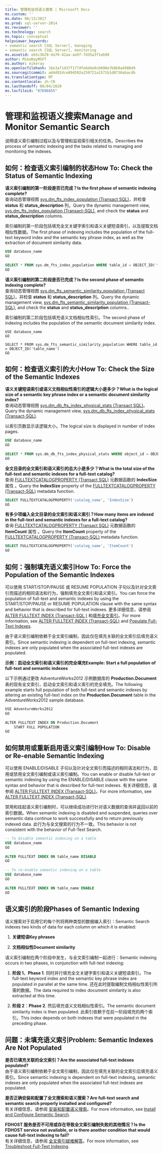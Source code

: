 ```yaml
---
title: 管理和监视语义搜索 | Microsoft Docs
ms.custom: ''
ms.date: 06/13/2017
ms.prod: sql-server-2014
ms.reviewer: ''
ms.technology: search
ms.topic: conceptual
helpviewer_keywords:
- semantic search [SQL Server], managing
- semantic search [SQL Server], monitoring
ms.assetid: eb5c3b29-da70-42aa-aa97-7d35a3f1eb98
author: MikeRayMSFT
ms.author: mikeray
ms.openlocfilehash: 16e3af1d37f177dfe6d4e0cb090e7b8b0a4988d9
ms.sourcegitcommit: ad4d92dce894592a259721a1571b1d8736abacdb
ms.translationtype: MT
ms.contentlocale: zh-CN
ms.lasthandoff: 08/04/2020
ms.locfileid: "87690455"
---
```

# <a name="manage-and-monitor-semantic-search"></a><span data-ttu-id="9dd41-102">管理和监视语义搜索</span><span class="sxs-lookup"><span data-stu-id="9dd41-102">Manage and Monitor Semantic Search</span></span>
  <span data-ttu-id="9dd41-103">说明语义索引编制过程以及与管理和监视索引相关的任务。</span><span class="sxs-lookup"><span data-stu-id="9dd41-103">Describes the process of semantic indexing and the tasks related to managing and monitoring the indexes.</span></span>  
  
##  <a name="how-to-check-the-status-of-semantic-indexing"></a><a name="HowToMonitorStatus"></a><span data-ttu-id="9dd41-104">如何：检查语义索引编制的状态</span><span class="sxs-lookup"><span data-stu-id="9dd41-104">How To: Check the Status of Semantic Indexing</span></span>  
 <span data-ttu-id="9dd41-105">**语义索引编制的第一阶段是否已完成？**</span><span class="sxs-lookup"><span data-stu-id="9dd41-105">**Is the first phase of semantic indexing complete?**</span></span>  
 <span data-ttu-id="9dd41-106">查询动态管理视图 [sys.dm_fts_index_population (Transact SQL)](/sql/relational-databases/system-dynamic-management-views/sys-dm-fts-index-population-transact-sql)，并检查 **status** 和 **status_description** 列。</span><span class="sxs-lookup"><span data-stu-id="9dd41-106">Query the dynamic management view, [sys.dm_fts_index_population &#40;Transact-SQL&#41;](/sql/relational-databases/system-dynamic-management-views/sys-dm-fts-index-population-transact-sql), and check the **status** and **status_description** columns.</span></span>  
  
 <span data-ttu-id="9dd41-107">索引编制的第一阶段包括填充全文关键字索引和语义关键短语索引，以及提取文档相似性数据。</span><span class="sxs-lookup"><span data-stu-id="9dd41-107">The first phase of indexing includes the population of the full-text keyword index and the semantic key phrase index, as well as the extraction of document similarity data.</span></span>  
  
```sql  
USE database_name  
GO  
  
SELECT * FROM sys.dm_fts_index_population WHERE table_id = OBJECT_ID('table_name')  
GO  
```  
  
 <span data-ttu-id="9dd41-108">**语义索引编制的第二阶段是否已完成？**</span><span class="sxs-lookup"><span data-stu-id="9dd41-108">**Is the second phase of semantic indexing complete?**</span></span>  
 <span data-ttu-id="9dd41-109">查询动态管理视图 [sys.dm_fts_semantic_similarity_population (Transact SQL)](/sql/relational-databases/system-dynamic-management-views/sys-dm-fts-semantic-similarity-population-transact-sql)，并检查 **status** 和 **status_description** 列。</span><span class="sxs-lookup"><span data-stu-id="9dd41-109">Query the dynamic management view, [sys.dm_fts_semantic_similarity_population &#40;Transact-SQL&#41;](/sql/relational-databases/system-dynamic-management-views/sys-dm-fts-semantic-similarity-population-transact-sql), and check the **status** and **status_description** columns..</span></span>  
  
 <span data-ttu-id="9dd41-110">索引编制的第二阶段包括填充语义文档相似性索引。</span><span class="sxs-lookup"><span data-stu-id="9dd41-110">The second phase of indexing includes the population of the semantic document similarity index.</span></span>  
  
```wql  
USE database_name  
GO  
  
SELECT * FROM sys.dm_fts_semantic_similarity_population WHERE table_id = OBJECT_ID('table_name')  
GO  
```  
  
##  <a name="how-to-check-the-size-of-the-semantic-indexes"></a><a name="HowToCheckSize"></a><span data-ttu-id="9dd41-111">如何：检查语义索引的大小</span><span class="sxs-lookup"><span data-stu-id="9dd41-111">How To: Check the Size of the Semantic Indexes</span></span>  
 <span data-ttu-id="9dd41-112">**语义关键短语索引或语义文档相似性索引的逻辑大小是多少？**</span><span class="sxs-lookup"><span data-stu-id="9dd41-112">**What is the logical size of a semantic key phrase index or a semantic document similarity index?**</span></span>  
 <span data-ttu-id="9dd41-113">查询动态管理视图 [sys.dm_db_fts_index_physical_stats (Transact SQL)](/sql/relational-databases/system-dynamic-management-views/sys-dm-db-fts-index-physical-stats-transact-sql)。</span><span class="sxs-lookup"><span data-stu-id="9dd41-113">Query the dynamic management view, [sys.dm_db_fts_index_physical_stats &#40;Transact-SQL&#41;](/sql/relational-databases/system-dynamic-management-views/sys-dm-db-fts-index-physical-stats-transact-sql).</span></span>  
  
 <span data-ttu-id="9dd41-114">以索引页数显示该逻辑大小。</span><span class="sxs-lookup"><span data-stu-id="9dd41-114">The logical size is displayed in number of index pages.</span></span>  
  
```sql  
USE database_name  
GO  
  
SELECT * FROM sys.dm_db_fts_index_physical_stats WHERE object_id = OBJECT_ID('table_name')  
GO  
```  
  
 <span data-ttu-id="9dd41-115">**全文目录的全文索引和语义索引的总大小是多少？**</span><span class="sxs-lookup"><span data-stu-id="9dd41-115">**What is the total size of the full-text and semantic indexes for a full-text catalog?**</span></span>  
 <span data-ttu-id="9dd41-116">查询 [FULLTEXTCATALOGPROPERTY (Transact SQL)](/sql/t-sql/functions/fulltextcatalogproperty-transact-sql) 元数据函数的 **IndexSize** 属性 。</span><span class="sxs-lookup"><span data-stu-id="9dd41-116">Query the **IndexSize** property of the [FULLTEXTCATALOGPROPERTY &#40;Transact-SQL&#41;](/sql/t-sql/functions/fulltextcatalogproperty-transact-sql) metadata function.</span></span>  
  
```sql  
SELECT FULLTEXTCATALOGPROPERTY('catalog_name', 'IndexSize')  
GO  
```  
  
 <span data-ttu-id="9dd41-117">**有多少项编入全文目录的全文索引和语义索引？**</span><span class="sxs-lookup"><span data-stu-id="9dd41-117">**How many items are indexed in the full-text and semantic indexes for a full-text catalog?**</span></span>  
 <span data-ttu-id="9dd41-118">查询 [FULLTEXTCATALOGPROPERTY (Transact SQL)](/sql/t-sql/functions/fulltextcatalogproperty-transact-sql) 元数据函数的 **ItemCount** 属性 。</span><span class="sxs-lookup"><span data-stu-id="9dd41-118">Query the **ItemCount** property of the [FULLTEXTCATALOGPROPERTY &#40;Transact-SQL&#41;](/sql/t-sql/functions/fulltextcatalogproperty-transact-sql) metadata function.</span></span>  
  
```sql  
SELECT FULLTEXTCATALOGPROPERTY('catalog_name', 'ItemCount')  
GO  
```  
  
##  <a name="how-to-force-the-population-of-the-semantic-indexes"></a><a name="HowToForcePopulation"></a><span data-ttu-id="9dd41-119">如何：强制填充语义索引</span><span class="sxs-lookup"><span data-stu-id="9dd41-119">How To: Force the Population of the Semantic Indexes</span></span>  
 <span data-ttu-id="9dd41-120">可以使用 START/STOP/PAUSE 或 RESUME POPULATION 子句以及针对全文索引而描述的相同语法和行为，强制填充全文索引和语义索引。</span><span class="sxs-lookup"><span data-stu-id="9dd41-120">You can force the population of full-text and semantic indexes by using the START/STOP/PAUSE or RESUME POPULATION clause with the same syntax and behavior that is described for full-text indexes.</span></span> <span data-ttu-id="9dd41-121">更多详细信息，请参阅 [ALTER FULLTEXT INDEX (Transact-SQL )](/sql/t-sql/statements/alter-fulltext-index-transact-sql) 和[填充全文索引](../indexes/indexes.md)。</span><span class="sxs-lookup"><span data-stu-id="9dd41-121">For more information, see [ALTER FULLTEXT INDEX &#40;Transact-SQL&#41;](/sql/t-sql/statements/alter-fulltext-index-transact-sql) and [Populate Full-Text Indexes](../indexes/indexes.md).</span></span>  
  
 <span data-ttu-id="9dd41-122">由于语义索引编制依赖于全文索引编制，因此仅在填充关联的全文索引后填充语义索引。</span><span class="sxs-lookup"><span data-stu-id="9dd41-122">Since semantic indexing is dependent on full-text indexing, semantic indexes are only populated when the associated full-text indexes are populated.</span></span>  
  
 <span data-ttu-id="9dd41-123">**示例：启动全文索引和语义索引的完全填充**</span><span class="sxs-lookup"><span data-stu-id="9dd41-123">**Example: Start a full population of full-text and semantic indexes**</span></span>  
  
 <span data-ttu-id="9dd41-124">以下示例通过更改 AdventureWorks2012 示例数据库的 **Production.Document** 表的现有全文索引，启动全文索引和语义索引的完全填充。</span><span class="sxs-lookup"><span data-stu-id="9dd41-124">The following example starts full population of both full-text and semantic indexes by altering an existing full-text index on the **Production.Document** table in the AdventureWorks2012 sample database.</span></span>  
  
```vb  
USE AdventureWorks2012  
GO  
  
ALTER FULLTEXT INDEX ON Production.Document  
    START FULL POPULATION  
GO  
```  
  
##  <a name="how-to-disable-or-re-enable-semantic-indexing"></a><a name="HowToDisableIndexing"></a><span data-ttu-id="9dd41-125">如何禁用或重新启用语义索引编制</span><span class="sxs-lookup"><span data-stu-id="9dd41-125">How To: Disable or Re-enable Semantic Indexing</span></span>  
 <span data-ttu-id="9dd41-126">可以使用 ENABLE/DISABLE 子句以及针对全文索引而描述的相同语法和行为，启用或禁用全文索引编制或语义索引编制。</span><span class="sxs-lookup"><span data-stu-id="9dd41-126">You can enable or disable full-text or semantic indexing by using the ENABLE/DISABLE clause with the same syntax and behavior that is described for full-text indexes.</span></span> <span data-ttu-id="9dd41-127">有关详细信息，请参阅 [ALTER FULLTEXT INDEX (Transact-SQL)](/sql/t-sql/statements/alter-fulltext-index-transact-sql)。</span><span class="sxs-lookup"><span data-stu-id="9dd41-127">For more information, see [ALTER FULLTEXT INDEX &#40;Transact-SQL&#41;](/sql/t-sql/statements/alter-fulltext-index-transact-sql).</span></span>  
  
 <span data-ttu-id="9dd41-128">禁用和挂起语义索引编制时，可以继续成功进行针对语义数据的查询并返回以前的索引数据。</span><span class="sxs-lookup"><span data-stu-id="9dd41-128">When semantic indexing is disabled and suspended, queries over semantic data continue to work successfully and to return previously indexed data.</span></span> <span data-ttu-id="9dd41-129">此行为与全文搜索的行为不一致。</span><span class="sxs-lookup"><span data-stu-id="9dd41-129">This behavior is not consistent with the behavior of Full-Text Search.</span></span>  
  
```sql  
-- To disable semantic indexing on a table  
USE database_name  
GO  
  
ALTER FULLTEXT INDEX ON table_name DISABLE  
GO  
  
-- To re-enable semantic indexing on a table  
USE database_name  
GO  
  
ALTER FULLTEXT INDEX ON table_name ENABLE  
GO  
```  
  
##  <a name="phases-of-semantic-indexing"></a><a name="SemanticIndexing"></a><span data-ttu-id="9dd41-130">语义索引的阶段</span><span class="sxs-lookup"><span data-stu-id="9dd41-130">Phases of Semantic Indexing</span></span>  
 <span data-ttu-id="9dd41-131">语义搜索对于启用它的每个列将两种类型的数据编入索引：</span><span class="sxs-lookup"><span data-stu-id="9dd41-131">Semantic Search indexes two kinds of data for each column on which it is enabled:</span></span>  
  
1.  <span data-ttu-id="9dd41-132">**关键短语**</span><span class="sxs-lookup"><span data-stu-id="9dd41-132">**Key phrases**</span></span>  
  
2.  <span data-ttu-id="9dd41-133">**文档相似性**</span><span class="sxs-lookup"><span data-stu-id="9dd41-133">**Document similarity**</span></span>  
  
 <span data-ttu-id="9dd41-134">语义索引编制在两个阶段中发生，与全文索引编制一起进行：</span><span class="sxs-lookup"><span data-stu-id="9dd41-134">Semantic indexing occurs in two phases, in conjunction with full-text indexing:</span></span>  
  
1.  <span data-ttu-id="9dd41-135">**阶段 1**。</span><span class="sxs-lookup"><span data-stu-id="9dd41-135">**Phase 1**.</span></span> <span data-ttu-id="9dd41-136">同时并行填充全文关键字索引和语义关键短语索引。</span><span class="sxs-lookup"><span data-stu-id="9dd41-136">The full-text keyword index and the semantic key phrase index are populated in parallel at the same time.</span></span> <span data-ttu-id="9dd41-137">还在此时提取编制文档相似性索引所需的数据。</span><span class="sxs-lookup"><span data-stu-id="9dd41-137">The data required to index document similarity is also extracted at this time.</span></span>  
  
2.  <span data-ttu-id="9dd41-138">**阶段 2**：</span><span class="sxs-lookup"><span data-stu-id="9dd41-138">**Phase 2**.</span></span> <span data-ttu-id="9dd41-139">然后填充语义文档相似性索引。</span><span class="sxs-lookup"><span data-stu-id="9dd41-139">The semantic document similarity index is then populated.</span></span> <span data-ttu-id="9dd41-140">此索引依赖于在前一阶段填充的两个索引。</span><span class="sxs-lookup"><span data-stu-id="9dd41-140">This index depends on both indexes that were populated in the preceding phase.</span></span>  
  
##  <a name="BestPracticeUnderstand"></a>   
##  <a name="problem-semantic-indexes-are-not-populated"></a><a name="ProblemNotPopulated"></a><span data-ttu-id="9dd41-141">问题：未填充语义索引</span><span class="sxs-lookup"><span data-stu-id="9dd41-141">Problem: Semantic Indexes Are Not Populated</span></span>  
 <span data-ttu-id="9dd41-142">**是否已填充关联的全文索引？**</span><span class="sxs-lookup"><span data-stu-id="9dd41-142">**Are the associated full-text indexes populated?**</span></span>  
 <span data-ttu-id="9dd41-143">由于语义索引编制依赖于全文索引编制，因此仅在填充关联的全文索引后填充语义索引。</span><span class="sxs-lookup"><span data-stu-id="9dd41-143">Since semantic indexing is dependent on full-text indexing, semantic indexes are only populated when the associated full-text indexes are populated.</span></span>  
  
 <span data-ttu-id="9dd41-144">**是否正确安装和配置了全文搜索和语义搜索？**</span><span class="sxs-lookup"><span data-stu-id="9dd41-144">**Are full-text search and semantic search properly installed and configured?**</span></span>  
 <span data-ttu-id="9dd41-145">有关详细信息，请参阅 [安装和配置语义搜索](install-and-configure-semantic-search.md)。</span><span class="sxs-lookup"><span data-stu-id="9dd41-145">For more information, see [Install and Configure Semantic Search](install-and-configure-semantic-search.md).</span></span>  
  
 <span data-ttu-id="9dd41-146">**FDHOST 服务是否不可用或存在导致全文索引编制失败的其他情况？**</span><span class="sxs-lookup"><span data-stu-id="9dd41-146">**Is the FDHOST service not available, or is there another condition that would cause full-text indexing to fail?**</span></span>  
 <span data-ttu-id="9dd41-147">有关详细信息，请参阅 [全文索引疑难解答](troubleshoot-full-text-indexing.md)。</span><span class="sxs-lookup"><span data-stu-id="9dd41-147">For more information, see [Troubleshoot Full-Text Indexing](troubleshoot-full-text-indexing.md).</span></span>  
  
  
